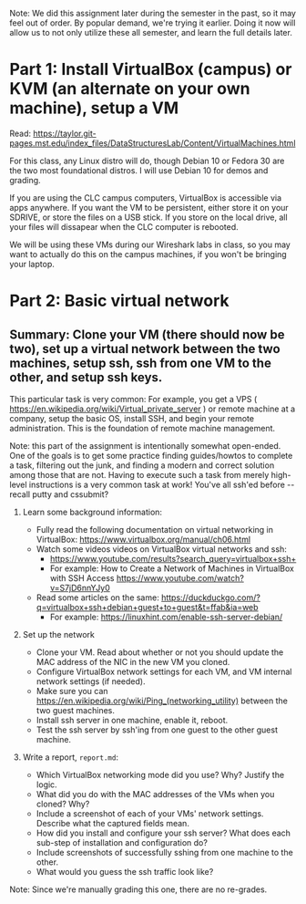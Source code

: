 Note: 
We did this assignment later during the semester in the past, 
so it may feel out of order.
By popular demand, we're trying it earlier.
Doing it now will allow us to not only utilize these all semester, 
and learn the full details later.


# Part 1: Install VirtualBox (campus) or KVM (an alternate on your own machine), setup a VM

Read: 
https://taylor.git-pages.mst.edu/index_files/DataStructuresLab/Content/VirtualMachines.html

For this class, any Linux distro will do, though Debian 10 or Fedora 30 are the two most foundational distros.
I will use Debian 10 for demos and grading.

If you are using the CLC campus computers, VirtualBox is accessible via apps anywhere.
If you want the VM to be persistent, either store it on your SDRIVE, or store the files on a USB stick.
If you store on the local drive, all your files will dissapear when the CLC computer is rebooted.

We will be using these VMs during our Wireshark labs in class, 
so you may want to actually do this on the campus machines, 
if you won't be bringing your laptop.


# Part 2: Basic virtual network

## Summary: Clone your VM (there should now be two), set up a virtual network between the two machines, setup ssh, ssh from one VM to the other, and setup ssh keys.
This particular task is very common: 
For example, you get a VPS ( https://en.wikipedia.org/wiki/Virtual_private_server ) or remote machine at a company, 
setup the basic OS, install SSH, and begin your remote administration. 
This is the foundation of remote machine management. 

Note: this part of the assignment is intentionally somewhat open-ended.
One of the goals is to get some practice finding guides/howtos to complete a task, 
filtering out the junk, and finding a modern and correct solution among those that are not. 
Having to execute such a task from merely high-level instructions is a very common task at work!
You've all ssh'ed before -- recall putty and cssubmit?

1. Learn some background information:
    * Fully read the following documentation on virtual networking in VirtualBox: https://www.virtualbox.org/manual/ch06.html 
    * Watch some videos videos on VirtualBox virtual networks and ssh:
        * https://www.youtube.com/results?search_query=virtualbox+ssh+ 
        * For example: How to Create a Network of Machines in VirtualBox with SSH Access  https://www.youtube.com/watch?v=S7jD6nnYJy0
    * Read some articles on the same: https://duckduckgo.com/?q=virtualbox+ssh+debian+guest+to+guest&t=ffab&ia=web 
        * For example: https://linuxhint.com/enable-ssh-server-debian/ 

2. Set up the network
    * Clone your VM. Read about whether or not you should update the MAC address of the NIC in the new VM you cloned.
    * Configure VirtualBox network settings for each VM, and VM internal network settings (if needed).
    * Make sure you can https://en.wikipedia.org/wiki/Ping_(networking_utility)  between the two guest machines.
    * Install ssh server in one machine, enable it, reboot.
    * Test the ssh server by ssh'ing from one guest to the other guest machine.

3. Write a report, `report.md`:
    * Which VirtualBox networking mode did you use? Why? Justify the logic.
    * What did you do with the MAC addresses of the VMs when you cloned? Why?
    * Include a screenshot of each of your VMs' network settings. Describe what the captured fields mean.
    * How did you install and configure your ssh server? What does each sub-step of installation and configuration do?
    * Include screenshots of successfully sshing from one machine to the other.
    * What would you guess the ssh traffic look like?

Note: Since we're manually grading this one, there are no re-grades.

